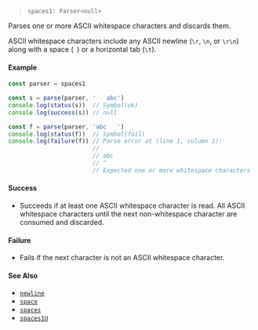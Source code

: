 <!--
 Copyright (c) 2020 Thomas J. Otterson
 
 This software is released under the MIT License.
 https://opensource.org/licenses/MIT
-->

> `spaces1: Parser<null>`

Parses one or more ASCII whitespace characters and discards them.

ASCII whitespace characters include any ASCII newline (`\r`, `\n`, or `\r\n`) along with a space (` `) or a horizontal tab (`\t`).

#### Example

```javascript
const parser = spaces1

const s = parse(parser, '   abc')
console.log(status(s))  // Symbol(ok)
console.log(success(s)) // null

const f = parse(parser, 'abc   ')
console.log(status(f))  // Symbol(fail)
console.log(failure(f)) // Parse error at (line 1, column 1):
                        //
                        // abc   
                        // ^
                        // Expected one or more whitespace characters
```

#### Success

* Succeeds if at least one ASCII whitespace character is read. All ASCII whitespace characters until the next non-whitespace character are consumed and discarded.

#### Failure

* Fails if the next character is not an ASCII whitespace character.

#### See Also

* [`newline`](newline.md)
* [`space`](space.md)
* [`spaces`](spaces.md)
* [`spaces1U`](spaces1u.md)